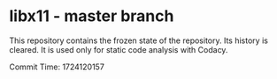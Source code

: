 # libx11 - master branch

This repository contains the frozen state of the repository.
Its history is cleared. It is used only for static code
analysis with Codacy.

Commit Time: 1724120157